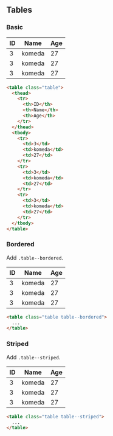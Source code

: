 <h2 id="tables">Tables</h2>

### Basic

<div class="docs-example">
  <table class="table">
    <thead>
      <tr>
        <th>ID</th>
        <th>Name</th>
        <th>Age</th>
      </tr>
    </thead>
    <tbody>
      <tr>
        <td>3</td>
        <td>komeda</td>
        <td>27</td>
      </tr>
      <tr>
        <td>3</td>
        <td>komeda</td>
        <td>27</td>
      </tr>
      <tr>
        <td>3</td>
        <td>komeda</td>
        <td>27</td>
      </tr>
    </tbody>
  </table>
</div>

```html
<table class="table">
  <thead>
    <tr>
      <th>ID</th>
      <th>Name</th>
      <th>Age</th>
    </tr>
  </thead>
  <tbody>
    <tr>
      <td>3</td>
      <td>komeda</td>
      <td>27</td>
    </tr>
    <tr>
      <td>3</td>
      <td>komeda</td>
      <td>27</td>
    </tr>
    <tr>
      <td>3</td>
      <td>komeda</td>
      <td>27</td>
    </tr>
  </tbody>
</table>
```

### Bordered

Add `.table--bordered`.

<div class="docs-example table--bordered">
  <table class="table">
    <thead>
      <tr>
        <th>ID</th>
        <th>Name</th>
        <th>Age</th>
      </tr>
    </thead>
    <tbody>
      <tr>
        <td>3</td>
        <td>komeda</td>
        <td>27</td>
      </tr>
      <tr>
        <td>3</td>
        <td>komeda</td>
        <td>27</td>
      </tr>
      <tr>
        <td>3</td>
        <td>komeda</td>
        <td>27</td>
      </tr>
    </tbody>
  </table>
</div>

```html
<table class="table table--bordered">
  ...
</table>
```


### Striped

Add `.table--striped`.

<div class="docs-example table--striped">
  <table class="table">
    <thead>
      <tr>
        <th>ID</th>
        <th>Name</th>
        <th>Age</th>
      </tr>
    </thead>
    <tbody>
      <tr>
        <td>3</td>
        <td>komeda</td>
        <td>27</td>
      </tr>
      <tr>
        <td>3</td>
        <td>komeda</td>
        <td>27</td>
      </tr>
      <tr>
        <td>3</td>
        <td>komeda</td>
        <td>27</td>
      </tr>
    </tbody>
  </table>
</div>

```html
<table class="table table--striped">
  ...
</table>
```
